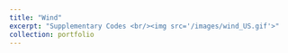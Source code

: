 ```yaml
---
title: "Wind"
excerpt: "Supplementary Codes <br/><img src='/images/wind_US.gif'>"
collection: portfolio
---
```

